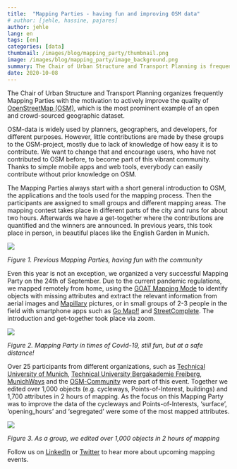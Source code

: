```yaml
---
title:  "Mapping Parties - having fun and improving OSM data"
# author: [jehle, hassine, pajares]
author: jehle
lang: en
tags: [en]
categories: [data]
thumbnail: /images/blog/mapping_party/thumbnail.png
image: /images/blog/mapping_party/image_background.png
summary: The Chair of Urban Structure and Transport Planning is frequently organizing Mapping Parties with the motivation to actively improve the quality of OpenStreetMap (OSM), which is the most prominent example of an open, crowd-sourced geographic dataset.
date: 2020-10-08
---
```

The Chair of Urban Structure and Transport Planning organizes frequently Mapping Parties with the motivation to actively improve the quality of [OpenStreetMap (OSM)](https://www.openstreetmap.org/), which is the most prominent example of an open and crowd-sourced geographic dataset.

OSM-data is widely used by planners, geographers, and developers, for different purposes. However, little contributions are made by these groups to the OSM-project, mostly due to lack of knowledge of how easy it is to contribute. We want to change that and encourage users, who have not contributed to OSM before, to become part of this vibrant community. Thanks to simple mobile apps and web tools, everybody can easily contribute without prior knowledge on OSM.

The Mapping Parties always start with a short general introduction to OSM, the applications and the tools used for the mapping process. Then the participants are assigned to small groups and different mapping areas. The mapping contest takes place in different parts of the city and runs for about two hours. Afterwards we have a get-together where the contributions are quantified and the winners are announced. In previous years, this took place in person, in beautiful places like the English Garden in Munich.

![](/images/blog/mapping_party/previous_mapping_parties.jpg)

_Figure 1. Previous Mapping Parties, having fun with the community_

Even this year is not an exception, we organized a very successful Mapping Party on the 24th of September. Due to the current pandemic regulations, we mapped remotely from home, using the [GOAT Mapping Mode](https://www.open-accessibility.org/docs/mapping_mode/) to identify objects with missing attributes and extract the relevant information from aerial images and [Mapillary](https://www.mapillary.com) pictures, or in small groups of 2-3 people in the field with smartphone apps such as [Go Map!!](https://apps.apple.com/de/app/go-map/id592990211) and [StreetComplete](https://play.google.com/store/apps/details?id=de.westnordost.streetcomplete&hl=de&gl=US). The introduction and get-together took place via zoom. 

![](/images/blog/mapping_party/MP_2020.png)

_Figure 2. Mapping Party in times of Covid-19, still fun, but at a safe distance!_

Over 25 participants from different organizations, such as [Technical University of Munich](https://www.tum.de/), [Technical University Bergakademie Freiberg](https://tu-freiberg.de/en/university), [MunichWays](https://www.munichways.com/) and the [OSM-Community](https://wiki.openstreetmap.org/wiki/Join_the_community) were part of this event. Together we  edited over 1,000 objects (e.g. cycleways, Points-of-Interest, buildings) and 1,700 attributes in 2 hours of mapping. As the focus on this Mapping Party was to improve the data of the cycleways and Points-of-Interests, ‘surface’, ‘opening_hours’ and ‘segregated’ were some of the most mapped attributes.

![](/images/blog/mapping_party/improvements.png)

_Figure 3. As a group, we edited over 1,000 objects in 2 hours of mapping_

Follow us on [LinkedIn](https://www.linkedin.com/company/goat-tool/) or [Twitter](https://twitter.com/GoatTool) to hear more about upcoming mapping events. 



